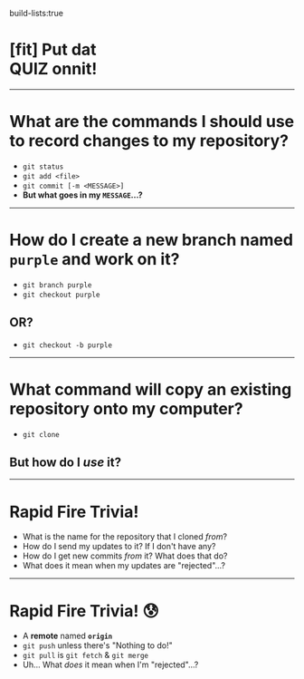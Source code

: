 build-lists:true

# [fit] Put dat <br> QUIZ onnit!

---

# What are the commands I should use to record changes to my repository?

* `git status`
* `git add <file>`
* `git commit [-m <MESSAGE>]`
* **But what goes in my `MESSAGE`...?**

---

# How do I create a new branch named `purple` and work on it?

* `git branch purple`
* `git checkout purple`

## OR?

* `git checkout -b purple`

---

# What command will copy an existing repository onto my computer?

* `git clone`

## But how do I _use_ it?

---

# Rapid Fire Trivia!

* What is the name for the repository that I cloned _from_?
* How do I send my updates to it? If I don't have any?
* How do I get new commits _from_ it? What does that do?
* What does it mean when my updates are "rejected"...?

---

# Rapid Fire Trivia! :cold_sweat:

* A **remote** named **`origin`**
* `git push` unless there's "Nothing to do!"
* `git pull` is `git fetch` & `git merge`
* Uh... What _does_ it mean when I'm "rejected"...?

